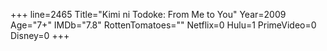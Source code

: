 +++
line=2465
Title="Kimi ni Todoke: From Me to You"
Year=2009
Age="7+"
IMDb="7.8"
RottenTomatoes=""
Netflix=0
Hulu=1
PrimeVideo=0
Disney=0
+++

